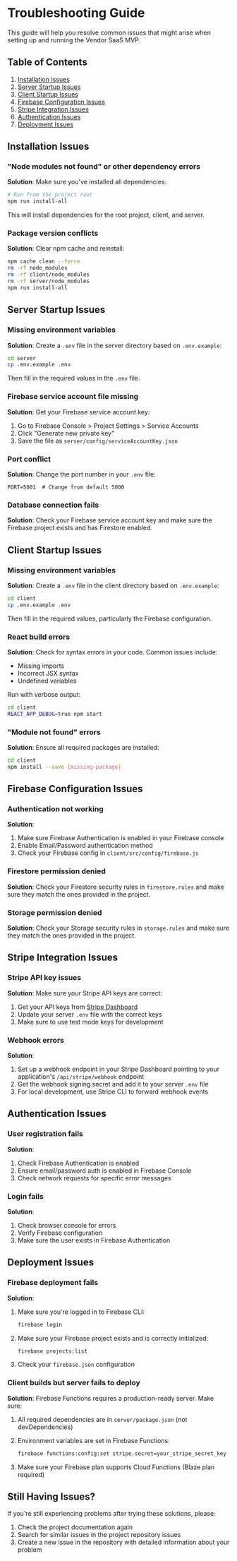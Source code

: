 # Troubleshooting Guide

This guide will help you resolve common issues that might arise when setting up and running the Vendor SaaS MVP.

## Table of Contents

1. [Installation Issues](#installation-issues)
2. [Server Startup Issues](#server-startup-issues)
3. [Client Startup Issues](#client-startup-issues)
4. [Firebase Configuration Issues](#firebase-configuration-issues)
5. [Stripe Integration Issues](#stripe-integration-issues)
6. [Authentication Issues](#authentication-issues)
7. [Deployment Issues](#deployment-issues)

## Installation Issues

### "Node modules not found" or other dependency errors

**Solution**: Make sure you've installed all dependencies:

```bash
# Run from the project root
npm run install-all
```

This will install dependencies for the root project, client, and server.

### Package version conflicts

**Solution**: Clear npm cache and reinstall:

```bash
npm cache clean --force
rm -rf node_modules
rm -rf client/node_modules
rm -rf server/node_modules
npm run install-all
```

## Server Startup Issues

### Missing environment variables

**Solution**: Create a `.env` file in the server directory based on `.env.example`:

```bash
cd server
cp .env.example .env
```

Then fill in the required values in the `.env` file.

### Firebase service account file missing

**Solution**: Get your Firebase service account key:

1. Go to Firebase Console > Project Settings > Service Accounts
2. Click "Generate new private key"
3. Save the file as `server/config/serviceAccountKey.json`

### Port conflict

**Solution**: Change the port number in your `.env` file:

```
PORT=5001  # Change from default 5000
```

### Database connection fails

**Solution**: Check your Firebase service account key and make sure the Firebase project exists and has Firestore enabled.

## Client Startup Issues

### Missing environment variables

**Solution**: Create a `.env` file in the client directory based on `.env.example`:

```bash
cd client
cp .env.example .env
```

Then fill in the required values, particularly the Firebase configuration.

### React build errors

**Solution**: Check for syntax errors in your code. Common issues include:

- Missing imports
- Incorrect JSX syntax
- Undefined variables

Run with verbose output:

```bash
cd client
REACT_APP_DEBUG=true npm start
```

### "Module not found" errors

**Solution**: Ensure all required packages are installed:

```bash
cd client
npm install --save [missing-package]
```

## Firebase Configuration Issues

### Authentication not working

**Solution**:

1. Make sure Firebase Authentication is enabled in your Firebase console
2. Enable Email/Password authentication method
3. Check your Firebase config in `client/src/config/firebase.js`

### Firestore permission denied

**Solution**: Check your Firestore security rules in `firestore.rules` and make sure they match the ones provided in the project.

### Storage permission denied

**Solution**: Check your Storage security rules in `storage.rules` and make sure they match the ones provided in the project.

## Stripe Integration Issues

### Stripe API key issues

**Solution**: Make sure your Stripe API keys are correct:

1. Get your API keys from [Stripe Dashboard](https://dashboard.stripe.com/apikeys)
2. Update your server `.env` file with the correct keys
3. Make sure to use test mode keys for development

### Webhook errors

**Solution**:

1. Set up a webhook endpoint in your Stripe Dashboard pointing to your application's `/api/stripe/webhook` endpoint
2. Get the webhook signing secret and add it to your server `.env` file
3. For local development, use Stripe CLI to forward webhook events

## Authentication Issues

### User registration fails

**Solution**:

1. Check Firebase Authentication is enabled
2. Ensure email/password auth is enabled in Firebase Console
3. Check network requests for specific error messages

### Login fails

**Solution**:

1. Check browser console for errors
2. Verify Firebase configuration
3. Make sure the user exists in Firebase Authentication

## Deployment Issues

### Firebase deployment fails

**Solution**:

1. Make sure you're logged in to Firebase CLI:
   ```bash
   firebase login
   ```

2. Make sure your Firebase project exists and is correctly initialized:
   ```bash
   firebase projects:list
   ```

3. Check your `firebase.json` configuration

### Client builds but server fails to deploy

**Solution**: Firebase Functions requires a production-ready server. Make sure:

1. All required dependencies are in `server/package.json` (not devDependencies)
2. Environment variables are set in Firebase Functions:
   ```bash
   firebase functions:config:set stripe.secret=your_stripe_secret_key stripe.webhook=your_webhook_secret
   ```

3. Make sure your Firebase plan supports Cloud Functions (Blaze plan required)

## Still Having Issues?

If you're still experiencing problems after trying these solutions, please:

1. Check the project documentation again
2. Search for similar issues in the project repository issues
3. Create a new issue in the repository with detailed information about your problem
